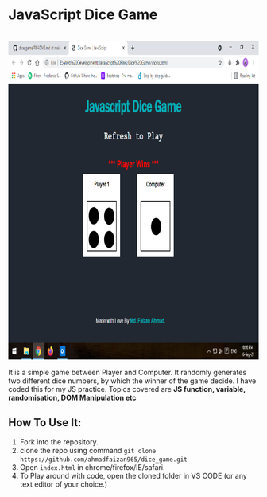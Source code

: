 # JavaScript Dice Game
<br>
<img src="dice_game.png" alt="Screenshot" style="height: 640px; width:1000px;"/>
<br>

<p>It is a simple game between Player and Computer. It randomly generates two different dice numbers, by which the winner of the game decide. I have coded this for my JS practice. Topics covered are <strong>JS function, variable, randomisation, DOM Manipulation etc</strong></p>


## How To Use It:
1. Fork into the repository.
2. clone the repo using command `git clone https://github.com/ahmadfaizan965/dice_game.git ` 
3. Open `index.html` in chrome/firefox/IE/safari.
4. To Play around with code, open the cloned folder in VS CODE (or any text editor of your choice.)
